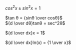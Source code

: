 $cos^2x±sin^2x = 1$

$tan θ = {sinθ \over cosθ}$\
${d \over dθ}tanθ = sec^2θ$

${d \over dx}x = 1$

${d \over dx}ln(x) = {1 \over x}$
